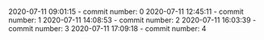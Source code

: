 2020-07-11 09:01:15 - commit number: 0
2020-07-11 12:45:11 - commit number: 1
2020-07-11 14:08:53 - commit number: 2
2020-07-11 16:03:39 - commit number: 3
2020-07-11 17:09:18 - commit number: 4
